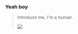 ### Yeah boy
>
>Introduce me, I'm a human.
>
>![](https://komarev.com/ghpvc/?username=lazyfezy&color=blue)
>
